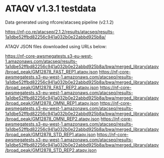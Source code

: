 # ATAQV v1.3.1 testdata

Data generated using nfcore/atacseq pipeline (v2.1.2)

https://nf-co.re/atacseq/2.1.2/results/atacseq/results-1a1dbe52ffbd82256c941a032b0e22abbd925b8a/

ATAQV JSON files downloaded using URLs below:

https://nf-core-awsmegatests.s3-eu-west-1.amazonaws.com/atacseq/results-1a1dbe52ffbd82256c941a032b0e22abbd925b8a/bwa/merged_library/ataqv/broad_peak/GM12878_FAST_REP1.ataqv.json
https://nf-core-awsmegatests.s3-eu-west-1.amazonaws.com/atacseq/results-1a1dbe52ffbd82256c941a032b0e22abbd925b8a/bwa/merged_library/ataqv/broad_peak/GM12878_FAST_REP2.ataqv.json
https://nf-core-awsmegatests.s3-eu-west-1.amazonaws.com/atacseq/results-1a1dbe52ffbd82256c941a032b0e22abbd925b8a/bwa/merged_library/ataqv/broad_peak/GM12878_OMNI_REP1.ataqv.json
https://nf-core-awsmegatests.s3-eu-west-1.amazonaws.com/atacseq/results-1a1dbe52ffbd82256c941a032b0e22abbd925b8a/bwa/merged_library/ataqv/broad_peak/GM12878_OMNI_REP2.ataqv.json
https://nf-core-awsmegatests.s3-eu-west-1.amazonaws.com/atacseq/results-1a1dbe52ffbd82256c941a032b0e22abbd925b8a/bwa/merged_library/ataqv/broad_peak/GM12878_STD_REP1.ataqv.json
https://nf-core-awsmegatests.s3-eu-west-1.amazonaws.com/atacseq/results-1a1dbe52ffbd82256c941a032b0e22abbd925b8a/bwa/merged_library/ataqv/broad_peak/GM12878_STD_REP2.ataqv.json
